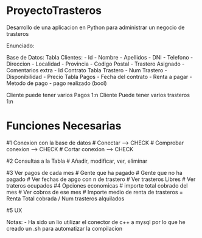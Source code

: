 # ProyectoTrasteros
Desarrollo de una aplicacion en Python para administrar un negocio de trasteros

Enunciado:

Base de Datos:
    Tabla Clientes:
        - Id
        - Nombre
        - Apellidos
        - DNI
        - Telefono
        - Direccion
        - Localidad
        - Provincia
        - Codigo Postal
        - Trastero Asignado
        - Comentarios extra
        - Id Contrato
    Tabla Trastero
        - Num Trastero
        - Disponibilidad
        - Precio
    Tabla Pagos
        - Fecha del contrato
        - Renta a pagar
        - Metodo de pago
        - pago realizado (bool)

Cliente puede tener varios Pagos 1:n
Cliente Puede tener varios trasteros 1:n

# Funciones Necesarias
#1 Conexion con la base de datos
    # Conectar  --> CHECK
    # Comprobar conexion --> CHECK
    # Cortar conexion --> CHECK

#2 Consultas a la Tabla
    # Añadir, modificar, ver, eliminar


#3 Ver pagos de cada mes
    # Gente que ha pagado
    # Gente que no ha pagado
    # Ver fechas de apgo con n de trastero
    # Ver trasteros Libres
    # Ver trateros ocupados
#4 Opciones economicas
    # importe total cobrado del mes
    # Ver cobros de ese mes
    # Importe medio de renta de trasteros = Renta Total cobrada / Num trasteros alquilados

#5 UX

Notas:
    - Ha sido un lio utilizar el conector de c++ a mysql por lo que he creado un .sh para automatizar la compilacion